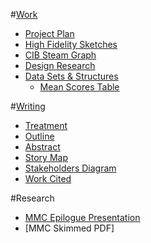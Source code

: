 
#[Work](https://github.com/gabisteele/thesis/blob/master/work)

- [Project Plan](https://docs.google.com/a/newschool.edu/document/d/1vwXTOknqnHnOrAzWCWo0fyEWGNNEXNt1NDW1zi7EsKA/edit?usp=sharing)
- [High Fidelity Sketches](https://github.com/gabisteele/thesis/tree/master/work/high%20fidelity%20sketches)
- [CIB Steam Graph](http://gabisteele.github.io/CIBsteamgraph/)
- [Design Research](http://www.spotify-valentines.com/)
- [Data Sets & Structures](https://github.com/gabisteele/thesis/tree/master/work/data%20structures)
	- [Mean Scores Table](https://docs.google.com/a/newschool.edu/spreadsheets/d/1M4KQqMIOX0F0y2aWwhNbe1hZbf3TFDaittOWi1Jd8Jo/edit?usp=sharing)

#[Writing](https://github.com/gabisteele/thesis/blob/master/writing)

- [Treatment](https://docs.google.com/a/newschool.edu/document/d/15Augi7wcEqDfikrevVRiNnDyen9OsmEaMzd2oziuM1Q/edit?usp=sharing)
- [Outline](https://github.com/gabisteele/thesis/blob/master/writing/outline.md)
- [Abstract](https://github.com/gabisteele/thesis/blob/master/writing/abstractTech%2BTraumaConf.md)
- [Story Map](https://github.com/gabisteele/thesis/blob/master/writing/storyMap.md)
- [Stakeholders Diagram](https://github.com/gabisteele/thesis/blob/master/writing/StakeholdersBreakdownDiagram.pdf)
- [Work Cited](https://github.com/gabisteele/thesis/blob/master/writing/WorkCited.md)

#Research
- [MMC Epilogue Presentation](http://slides.com/gabriellasteele/my-mother-was-a-computer/live#/)
- [MMC Skimmed PDF]

